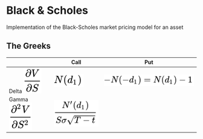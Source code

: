 # Black & Scholes
Implementation of the Black-Scholes market pricing model for an asset


## The Greeks
|| Call | Put |
|-|-|-|
Delta <img src="./images/delta_genform.svg" /> | <img src="./images/delta_callform.svg" /> | <img src="./images/delta_putform.svg" /> |
Gamma <img src="./images/gamma_genform.svg" /> | *<img src="./images/gamma.svg" />* |
